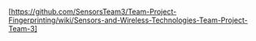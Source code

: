 [https://github.com/SensorsTeam3/Team-Project-Fingerprinting/wiki/Sensors-and-Wireless-Technologies-Team-Project-Team-3]
